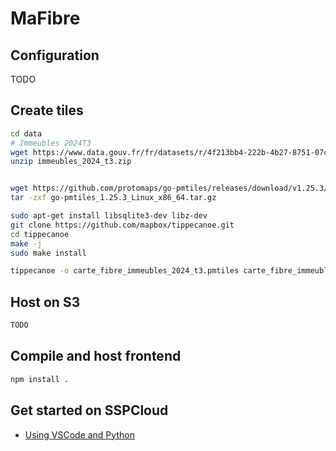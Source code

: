 # MaFibre

## Configuration
TODO


## Create tiles

```sh
cd data
# Immeubles 2024T3
wget https://www.data.gouv.fr/fr/datasets/r/4f213bb4-222b-4b27-8751-07cf99840fd8 immeubles_2024_t3.zip
unzip immeubles_2024_t3.zip


wget https://github.com/protomaps/go-pmtiles/releases/download/v1.25.3/go-pmtiles_1.25.3_Linux_x86_64.tar.gz
tar -zxf go-pmtiles_1.25.3_Linux_x86_64.tar.gz

sudo apt-get install libsqlite3-dev libz-dev
git clone https://github.com/mapbox/tippecanoe.git
cd tippecanoe
make -j
sudo make install

tippecanoe -o carte_fibre_immeubles_2024_t3.pmtiles carte_fibre_immeubles_2024_3_20241106.csv
```


## Host on S3

```sh
TODO
```


## Compile and host frontend

```sh
npm install .
```

## Get started on SSPCloud
- [Using VSCode and Python](https://datalab.sspcloud.fr/launcher/ide/vscode-python?name=mafibre&init.personalInit=%C2%ABhttps%3A%2F%2Fraw.githubusercontent.com%2FGaspi%2Fmafibre%2Frefs%2Fheads%2Fmain%2Finit-scripts%2Fvscode-python.sh%C2%BB)
